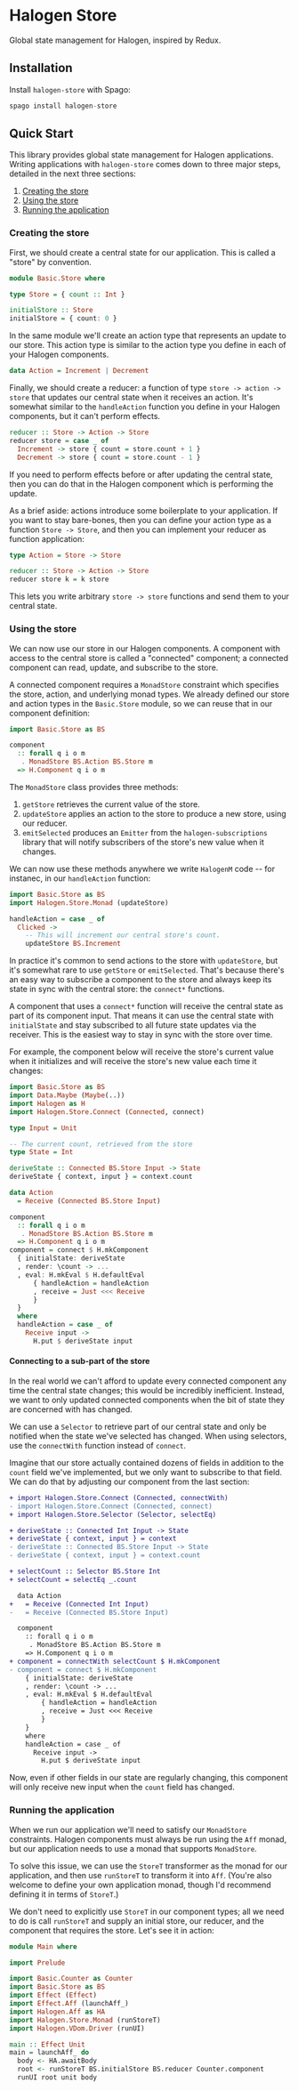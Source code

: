 # Halogen Store

Global state management for Halogen, inspired by Redux.

## Installation

Install `halogen-store` with Spago:

```purs
spago install halogen-store
```

## Quick Start

This library provides global state management for Halogen applications. Writing applications with `halogen-store` comes down to three major steps, detailed in the next three sections:

1. [Creating the store](#creating-a-store)
2. [Using the store](#using-the-store)
3. [Running the application](#running-the-application)

### Creating the store

First, we should create a central state for our application. This is called a "store" by convention.

```purs
module Basic.Store where

type Store = { count :: Int }

initialStore :: Store
initialStore = { count: 0 }
```

In the same module we'll create an action type that represents an update to our store. This action type is similar to the action type you define in each of your Halogen components.

```purs
data Action = Increment | Decrement
```

Finally, we should create a reducer: a function of type `store -> action -> store` that updates our central state when it receives an action. It's somewhat similar to the `handleAction` function you define in your Halogen components, but it can't perform effects.

```purs
reducer :: Store -> Action -> Store
reducer store = case _ of
  Increment -> store { count = store.count + 1 }
  Decrement -> store { count = store.count - 1 }
```

If you need to perform effects before or after updating the central state, then you can do that in the Halogen component which is performing the update.

As a brief aside: actions introduce some boilerplate to your application. If you want to stay bare-bones, then you can define your action type as a function `Store -> Store`, and then you can implement your reducer as function application:

```purs
type Action = Store -> Store

reducer :: Store -> Action -> Store
reducer store k = k store
```

This lets you write arbitrary `store -> store` functions and send them to your central state.

### Using the store

We can now use our store in our Halogen components. A component with access to the central store is called a "connected" component; a connected component can read, update, and subscribe to the store.

A connected component requires a `MonadStore` constraint which specifies the store, action, and underlying monad types. We already defined our store and action types in the `Basic.Store` module, so we can reuse that in our component definition:

```purs
import Basic.Store as BS

component
  :: forall q i o m
   . MonadStore BS.Action BS.Store m
  => H.Component q i o m
```

The `MonadStore` class provides three methods:

1. `getStore` retrieves the current value of the store.
2. `updateStore` applies an action to the store to produce a new store, using our reducer.
3. `emitSelected` produces an `Emitter` from the `halogen-subscriptions` library that will notify subscribers of the store's new value when it changes.

We can now use these methods anywhere we write `HalogenM` code -- for instanec, in our `handleAction` function:

```purs
import Basic.Store as BS
import Halogen.Store.Monad (updateStore)

handleAction = case _ of
  Clicked ->
    -- This will increment our central store's count.
    updateStore BS.Increment
```

In practice it's common to send actions to the store with `updateStore`, but it's somewhat rare to use `getStore` or `emitSelected`. That's because there's an easy way to subscribe a component to the store and always keep its state in sync with the central store: the `connect*` functions.

A component that uses a `connect*` function will receive the central state as part of its component input. That means it can use the central state with `initialState` and stay subscribed to all future state updates via the receiver. This is the easiest way to stay in sync with the store over time.

For example, the component below will receive the store's current value when it initializes and will receive the store's new value each time it changes:

```purs
import Basic.Store as BS
import Data.Maybe (Maybe(..))
import Halogen as H
import Halogen.Store.Connect (Connected, connect)

type Input = Unit

-- The current count, retrieved from the store
type State = Int

deriveState :: Connected BS.Store Input -> State
deriveState { context, input } = context.count

data Action
  = Receive (Connected BS.Store Input)

component
  :: forall q i o m
   . MonadStore BS.Action BS.Store m
  => H.Component q i o m
component = connect $ H.mkComponent
  { initialState: deriveState
  , render: \count -> ...
  , eval: H.mkEval $ H.defaultEval
      { handleAction = handleAction
      , receive = Just <<< Receive
      }
  }
  where
  handleAction = case _ of
    Receive input ->
      H.put $ deriveState input
```

#### Connecting to a sub-part of the store

In the real world we can't afford to update every connected component any time the central state changes; this would be incredibly inefficient. Instead, we want to only updated connected components when the bit of state they are concerned with has changed.

We can use a `Selector` to retrieve part of our central state and only be notified when the state we've selected has changed. When using selectors, use the `connectWith` function instead of `connect`.

Imagine that our store actually contained dozens of fields in addition to the `count` field we've implemented, but we only want to subscribe to that field. We can do that by adjusting our component from the last section:

```diff
+ import Halogen.Store.Connect (Connected, connectWith)
- import Halogen.Store.Connect (Connected, connect)
+ import Halogen.Store.Selector (Selector, selectEq)

+ deriveState :: Connected Int Input -> State
+ deriveState { context, input } = context
- deriveState :: Connected BS.Store Input -> State
- deriveState { context, input } = context.count

+ selectCount :: Selector BS.Store Int
+ selectCount = selectEq _.count

  data Action
+   = Receive (Connected Int Input)
-   = Receive (Connected BS.Store Input)

  component
    :: forall q i o m
     . MonadStore BS.Action BS.Store m
    => H.Component q i o m
+ component = connectWith selectCount $ H.mkComponent
- component = connect $ H.mkComponent
    { initialState: deriveState
    , render: \count -> ...
    , eval: H.mkEval $ H.defaultEval
        { handleAction = handleAction
        , receive = Just <<< Receive
        }
    }
    where
    handleAction = case _ of
      Receive input ->
        H.put $ deriveState input
```

Now, even if other fields in our state are regularly changing, this component will only receive new input when the `count` field has changed.

### Running the application

When we run our application we'll need to satisfy our `MonadStore` constraints. Halogen components must always be run using the `Aff` monad, but our application needs to use a monad that supports `MonadStore`.

To solve this issue, we can use the `StoreT` transformer as the monad for our application, and then use `runStoreT` to transform it into `Aff`. (You're also welcome to define your own application monad, though I'd recommend defining it in terms of `StoreT`.)

We don't need to explicitly use `StoreT` in our component types; all we need to do is call `runStoreT` and supply an initial store, our reducer, and the component that requires the store. Let's see it in action:

```purs
module Main where

import Prelude

import Basic.Counter as Counter
import Basic.Store as BS
import Effect (Effect)
import Effect.Aff (launchAff_)
import Halogen.Aff as HA
import Halogen.Store.Monad (runStoreT)
import Halogen.VDom.Driver (runUI)

main :: Effect Unit
main = launchAff_ do
  body <- HA.awaitBody
  root <- runStoreT BS.initialStore BS.reducer Counter.component
  runUI root unit body
```
